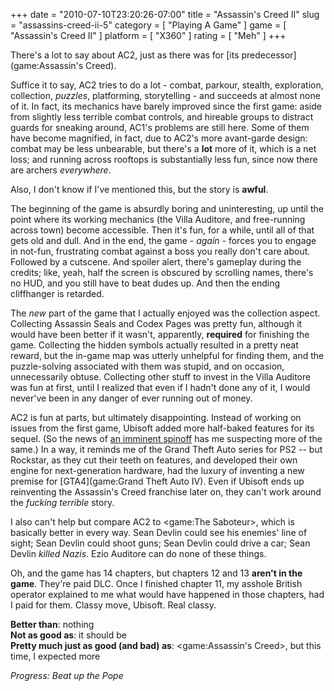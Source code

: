 +++
date = "2010-07-10T23:20:26-07:00"
title = "Assassin's Creed II"
slug = "assassins-creed-ii-5"
category = [ "Playing A Game" ]
game = [ "Assassin's Creed II" ]
platform = [ "X360" ]
rating = [ "Meh" ]
+++

There's a lot to say about AC2, just as there was for [its predecessor](game:Assassin's Creed).

Suffice it to say, AC2 tries to do a lot - combat, parkour, stealth, exploration, collection, <i>puzzles</i>, platforming, storytelling - and succeeds at almost none of it.  In fact, its mechanics have barely improved since the first game: aside from slightly less terrible combat controls, and hireable groups to distract guards for sneaking around, AC1's problems are still here.  Some of them have become magnified, in fact, due to AC2's more avant-garde design: combat may be less unbearable, but there's a <b>lot</b> more of it, which is a net loss; and running across rooftops is substantially less fun, since now there are archers <i>everywhere</i>.

Also, I don't know if I've mentioned this, but the story is <b>awful</b>.

The beginning of the game is absurdly boring and uninteresting, up until the point where its working mechanics (the Villa Auditore, and free-running across town) become accessible.  Then it's fun, for a while, until all of that gets old and dull.  And in the end, the game - <i>again</i> - forces you to engage in not-fun, frustrating combat against a boss you really don't care about.  Followed by a cutscene.  And spoiler alert, there's gameplay during the credits; like, yeah, half the screen is obscured by scrolling names, there's no HUD, and you still have to beat dudes up.  And then the ending cliffhanger is retarded.

The <i>new</i> part of the game that I actually enjoyed was the collection aspect.  Collecting Assassin Seals and Codex Pages was pretty fun, although it would have been better if it wasn't, apparently, <b>required</b> for finishing the game.  Collecting the hidden symbols actually resulted in a pretty neat reward, but the in-game map was utterly unhelpful for finding them, and the puzzle-solving associated with them was stupid, and on occasion, unnecessarily obtuse.  Collecting other stuff to invest in the Villa Auditore was fun at first, until I realized that even if I hadn't done any of it, I would never've been in any danger of ever running out of money.

AC2 is fun at parts, but ultimately disappointing.  Instead of working on issues from the first game, Ubisoft added more half-baked features for its sequel.  (So the news of <a href="http://www.destructoid.com/e3-10-assassin-s-creed-brotherhood-gets-trailer-date-176332.phtml">an imminent spinoff</a> has me suspecting more of the same.)  In a way, it reminds me of the Grand Theft Auto series for PS2 -- but Rockstar, as they cut their teeth on features, and developed their own engine for next-generation hardware, had the luxury of inventing a new premise for [GTA4](game:Grand Theft Auto IV).  Even if Ubisoft ends up reinventing the Assassin's Creed franchise later on, they can't work around the <i>fucking terrible</i> story.

I also can't help but compare AC2 to <game:The Saboteur>, which is basically better in every way.  Sean Devlin could see his enemies' line of sight; Sean Devlin could shoot guns; Sean Devlin could drive a car; Sean Devlin <i>killed Nazis</i>.  Ezio Auditore can do none of these things.

Oh, and the game has 14 chapters,  but chapters 12 and 13 <b>aren't in the game</b>.  They're paid DLC.  Once I finished chapter 11, my asshole British operator explained to me what would have happened in those chapters, had I paid for them.  Classy move, Ubisoft.  Real classy.

<b>Better than</b>: nothing  
<b>Not as good as</b>: it should be  
<b>Pretty much just as good (and bad) as</b>: <game:Assassin's Creed>, but this time, I expected more

<i>Progress: Beat up the Pope</i>